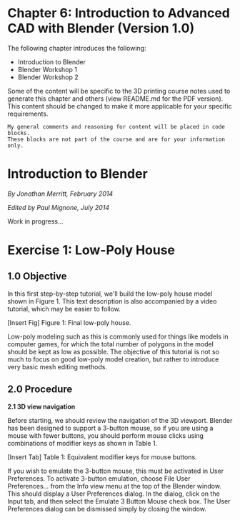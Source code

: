 # **Chapter 6: Introduction to Advanced CAD with Blender (Version 1.0)** #

The following chapter introduces the following:

* Introduction to Blender
* Blender Workshop 1
* Blender Workshop 2

Some of the content will be specific to the 3D printing course notes used to generate this chapter and others (view README.md for the PDF version). This content should be changed to make it more applicable for your specific requirements.

	My general comments and reasoning for content will be placed in code blocks.
	These blocks are not part of the course and are for your information only.

# Introduction to Blender #
*By Jonathan Merritt, February 2014*

*Edited by Paul Mignone, July 2014*

Work in progress...

# Exercise 1: Low-Poly House #

## 1.0 Objective ##

In this first step-by-step tutorial, we'll build the low-poly house model shown in Figure 1. This text description is also accompanied by a video tutorial, which may be easier to follow.

[Insert Fig]
Figure 1: Final low-poly house.

Low-poly modeling such as this is commonly used for things like models in computer games, for which the total number of polygons in the model should be kept as low as possible. The objective of this tutorial is not so much to focus on good low-poly model creation, but rather to introduce very basic mesh editing methods.

## 2.0 Procedure ##

**2.1 3D view navigation**

Before starting, we should review the navigation of the 3D viewport. Blender has been designed to support a 3-button mouse, so if you are using a mouse with fewer buttons, you should perform mouse clicks using combinations of modifier keys as shown in Table 1.

[Insert Tab]
Table 1: Equivalent modifier keys for mouse buttons.

If you wish to emulate the 3-button mouse, this must be activated in User Preferences. To
activate 3-button emulation, choose File User Preferences… from the Info view menu at the
top of the Blender window. This should display a User Preferences dialog. In the dialog,
click on the Input tab, and then select the Emulate 3 Button Mouse check box. The User
Preferences dialog can be dismissed simply by closing the window.